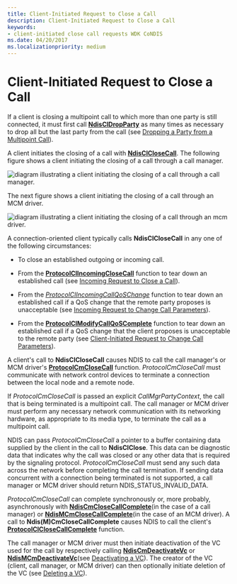 ```yaml
---
title: Client-Initiated Request to Close a Call
description: Client-Initiated Request to Close a Call
keywords:
- client-initiated close call requests WDK CoNDIS
ms.date: 04/20/2017
ms.localizationpriority: medium
---
```


# Client-Initiated Request to Close a Call





If a client is closing a multipoint call to which more than one party is still connected, it must first call [**NdisClDropParty**](/windows-hardware/drivers/ddi/ndis/nf-ndis-ndiscldropparty) as many times as necessary to drop all but the last party from the call (see [Dropping a Party from a Multipoint Call](dropping-a-party-from-a-multipoint-call.md)).

A client initiates the closing of a call with [**NdisClCloseCall**](/windows-hardware/drivers/ddi/ndis/nf-ndis-ndisclclosecall). The following figure shows a client initiating the closing of a call through a call manager.

![diagram illustrating a client initiating the closing of a call through a call manager.](images/cm-20.png)

The next figure shows a client initiating the closing of a call through an MCM driver.

![diagram illustrating a client initiating the closing of a call through an mcm driver.](images/fig1-20.png)

A connection-oriented client typically calls **NdisClCloseCall** in any one of the following circumstances:

-   To close an established outgoing or incoming call.

-   From the [**ProtocolClIncomingCloseCall**](/windows-hardware/drivers/ddi/ndis/nc-ndis-protocol_cl_incoming_close_call) function to tear down an established call (see [Incoming Request to Close a Call](incoming-request-to-close-a-call.md)).

-   From the [*ProtocolClIncomingCallQoSChange*](/windows-hardware/drivers/ddi/ndis/nc-ndis-protocol_cl_incoming_call_qos_change) function to tear down an established call if a QoS change that the remote party proposes is unacceptable (see [Incoming Request to Change Call Parameters](incoming-request-to-change-call-parameters.md)).

-   From the [**ProtocolClModifyCallQoSComplete**](/windows-hardware/drivers/ddi/ndis/nc-ndis-protocol_cl_modify_call_qos_complete) function to tear down an established call if a QoS change that the client proposes is unacceptable to the remote party (see [Client-Initiated Request to Change Call Parameters](client-initiated-request-to-change-call-parameters.md)).

A client's call to **NdisClCloseCall** causes NDIS to call the call manager's or MCM driver's [**ProtocolCmCloseCall**](/windows-hardware/drivers/ddi/ndis/nc-ndis-protocol_cm_close_call) function. *ProtocolCmCloseCall* must communicate with network control devices to terminate a connection between the local node and a remote node.

If *ProtocolCmCloseCall* is passed an explicit *CallMgrPartyContext*, the call that is being terminated is a multipoint call. The call manager or MCM driver must perform any necessary network communication with its networking hardware, as appropriate to its media type, to terminate the call as a multipoint call.

NDIS can pass *ProtocolCmCloseCall* a pointer to a buffer containing data supplied by the client in the call to **NdisClClose**. This data can be diagnostic data that indicates why the call was closed or any other data that is required by the signaling protocol. *ProtocolCmCloseCall* must send any such data across the network before completing the call termination. If sending data concurrent with a connection being terminated is not supported, a call manager or MCM driver should return NDIS\_STATUS\_INVALID\_DATA.

*ProtocolCmCloseCall* can complete synchronously or, more probably, asynchronously with [**NdisCmCloseCallComplete**](/windows-hardware/drivers/ddi/ndis/nf-ndis-ndiscmclosecallcomplete)(in the case of a call manager) or [**NdisMCmCloseCallComplete**](/windows-hardware/drivers/ddi/ndis/nf-ndis-ndismcmclosecallcomplete)(in the case of an MCM driver). A call to **Ndis(M)CmCloseCallComplete** causes NDIS to call the client's [**ProtocolClCloseCallComplete**](/windows-hardware/drivers/ddi/ndis/nc-ndis-protocol_cl_close_call_complete) function.

The call manager or MCM driver must then initiate deactivation of the VC used for the call by respectively calling [**NdisCmDeactivateVc**](/windows-hardware/drivers/ddi/ndis/nf-ndis-ndiscmdeactivatevc) or [**NdisMCmDeactivateVc**](/windows-hardware/drivers/ddi/ndis/nf-ndis-ndismcmdeactivatevc)(see [Deactivating a VC](deactivating-a-vc.md)). The creator of the VC (client, call manager, or MCM driver) can then optionally initiate deletion of the VC (see [Deleting a VC](deleting-a-vc.md)).

 

